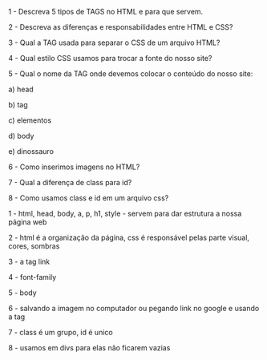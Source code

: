 1 - Descreva 5 tipos de TAGS no HTML e para que servem.

2 - Descreva as diferenças e responsabilidades entre HTML
e CSS?

3 - Qual a TAG usada para separar o CSS de um arquivo
HTML?

4 - Qual estilo CSS usamos para trocar a fonte do nosso
site?

5 - Qual o nome da TAG onde devemos colocar o conteúdo
do nosso site:

a) head

b) tag

c) elementos

d) body

e) dinossauro

6 - Como inserimos imagens no HTML?

7 - Qual a diferença de class para id?

8 - Como usamos class e id em um arquivo css?



1 - html, head, body, a, p, h1, style - servem para dar estrutura a nossa página web

2 - html é a organização da página, css é responsável pelas parte visual, cores, sombras

3 - a tag link

4 - font-family

5 - body

6 - salvando a imagem no computador ou pegando link no google e usando a tag <img>

7 - class é um grupo, id é unico

8 - usamos em divs para elas não ficarem vazias